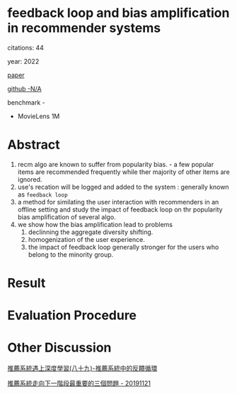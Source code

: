 # feedback loop and bias amplification in recommender systems

citations: 44

year: 2022

[paper](https://arxiv.org/pdf/2007.13019.pdf)

[github -N/A](link2)

benchmark - 
* MovieLens 1M

# Abstract

1. recm algo are known to suffer from popularity bias. - a few popular items are recommended frequently while ther majority of other items are ignored.
3. use's recation will be logged and added to the system : generally known as `feedback loop`
4. a method for similating the user interaction with recommenders in an offline setting and study the impact of feedback loop on thr popularity bias amplification of several algo.
5. we show how the bias amplification lead to problems
   1. declinning the aggregate diversity shifting.
   2. homogenization of the user experience.
   3. the impact of feedback loop generally stronger for the users who belong to the minority group.

# Result

# Evaluation Procedure

# Other Discussion

[推薦系統遇上深度學習(八十九)-推薦系統中的反饋循環](http://hk.noobyard.com/article/p-wrctucwj-tv.html)

[推薦系統走向下一階段最重要的三個問題 - 20191121](https://codingnote.cc/zh-tw/p/27482/)